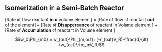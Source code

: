 ## Isomerization in a Semi-Batch Reactor
\[Rate of flow reactant **into** volume element\] = \[Rate of flow of reactant **out** of the element]                                                                                    + \[Rate of **Disappereance** of reactant in                                                                                                    Volume element ]                                                                                                                                + \[Rate of **Accumulation** of reactant in Volume                                                                                            element ]

$$w_0\Phi_{m0} = w_{out}\Phi_{m,out}+(-r_{out}V_R)+\frac{d}{dt}(w_{out}\rho_mV_R)$$




























































